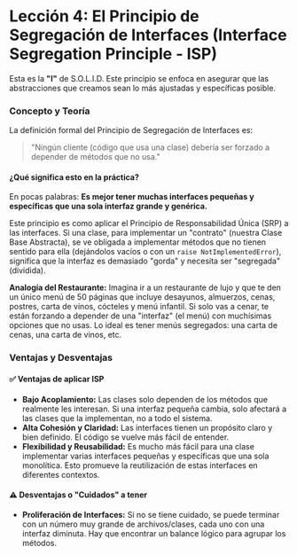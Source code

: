 # Lección 4: El Principio de Segregación de Interfaces (Interface Segregation Principle - ISP)

Esta es la **"I"** de S.O.L.I.D. Este principio se enfoca en asegurar que las abstracciones que creamos sean lo más ajustadas y específicas posible.

### Concepto y Teoría

La definición formal del Principio de Segregación de Interfaces es:

> "Ningún cliente (código que usa una clase) debería ser forzado a depender de métodos que no usa."

#### ¿Qué significa esto en la práctica?

En pocas palabras: **Es mejor tener muchas interfaces pequeñas y específicas que una sola interfaz grande y genérica.**

Este principio es como aplicar el Principio de Responsabilidad Única (SRP) a las interfaces. Si una clase, para implementar un "contrato" (nuestra Clase Base Abstracta), se ve obligada a implementar métodos que no tienen sentido para ella (dejándolos vacíos o con un `raise NotImplementedError`), significa que la interfaz es demasiado "gorda" y necesita ser "segregada" (dividida).

**Analogía del Restaurante:**
Imagina ir a un restaurante de lujo y que te den un único menú de 50 páginas que incluye desayunos, almuerzos, cenas, postres, carta de vinos, cócteles y menú infantil. Si solo vas a cenar, te están forzando a depender de una "interfaz" (el menú) con muchísimas opciones que no usas. Lo ideal es tener menús segregados: una carta de cenas, una carta de vinos, etc.

### Ventajas y Desventajas

#### ✅ Ventajas de aplicar ISP

* **Bajo Acoplamiento:** Las clases solo dependen de los métodos que realmente les interesan. Si una interfaz pequeña cambia, solo afectará a las clases que la implementan, no a todo el sistema.
* **Alta Cohesión y Claridad:** Las interfaces tienen un propósito claro y bien definido. El código se vuelve más fácil de entender.
* **Flexibilidad y Reusabilidad:** Es mucho más fácil para una clase implementar varias interfaces pequeñas y específicas que una sola monolítica. Esto promueve la reutilización de estas interfaces en diferentes contextos.

#### ⚠️ Desventajas o "Cuidados" a tener

* **Proliferación de Interfaces:** Si no se tiene cuidado, se puede terminar con un número muy grande de archivos/clases, cada uno con una interfaz diminuta. Hay que encontrar un balance lógico para agrupar los métodos.